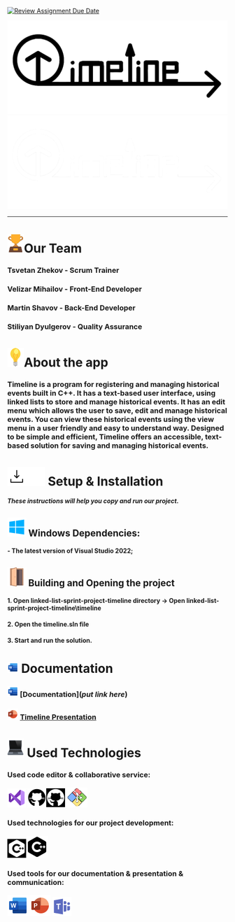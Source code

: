 [![Review Assignment Due Date](https://classroom.github.com/assets/deadline-readme-button-22041afd0340ce965d47ae6ef1cefeee28c7c493a6346c4f15d667ab976d596c.svg)](https://classroom.github.com/a/fMNqOIZ8)
<p align = "center">
<img src= "docs/readme_assets/timeline_logo_dark.png#gh-light-mode-only" alt="TIMELINE"><img src= "docs/readme_assets/timeline_logo_light.png#gh-dark-mode-only" alt="TIMELINE">
  
<hr>

# <img src= "docs/readme_assets/trophy_icon.png" alt="trophy icon">Our Team
 
### Tsvetan Zhekov - Scrum Trainer
### Velizar Mihailov - Front-End Developer
### Martin Shavov - Back-End Developer
### Stiliyan Dyulgerov - Quality Assurance

# <img src= "docs/readme_assets/light-bulb_icon.png" alt="light bulb">About the app

### Timeline is a program for registering and managing historical events built in C++. It has a text-based user interface, using linked lists to store and manage historical events. It has an edit menu which allows the user to save, edit and manage historical events. You can view these historical events using the view menu in a user friendly and easy to understand way. Designed to be simple and efficient, Timeline offers an accessible, text-based solution for saving and managing historical events.

# <img src= "docs/readme_assets/download_dark.png#gh-light-mode-only" alt="download icon"><img src= "docs/readme_assets/download_light.png#gh-dark-mode-only" alt="download icon"> Setup & Installation

#### *These instructions will help you copy and run our project.*

## <img src= "docs/readme_assets/windows_logo.png" alt="windows logo"> Windows Dependencies:

#### - The latest version  of Visual Studio 2022;

## <img src= "docs/readme_assets/door_icon.png" alt="door icon"> Building and Opening the project

#### 1. Open linked-list-sprint-project-timeline directory -> Open linked-list-sprint-project-timeline\timeline
#### 2. Open the timeline.sln file
#### 3. Start and run the solution.

# <img src= "docs/readme_assets/word_logo.png" alt="document icon"> Documentation

### <img src= "docs/readme_assets/word_logo.png" alt="word logo"> [Documentation](*put link here*)
### <img src= "docs/readme_assets/powerpoint_logo.png" alt="powerpoint logo"> [Timeline Presentation](https://codingburgas-my.sharepoint.com/:p:/g/personal/tpzhekov22_codingburgas_bg/EYMkBD60FBdOqxd-61s2naYBMjvgnTRbAiUfOf4RkznDXQ?e=5CQvEb)

# <img src= "docs/readme_assets/laptop_icon.png" alt="laptop icon"> Used Technologies

### Used code editor & collaborative service:
#### <img src= "docs/readme_assets/visual_studio_logo.png" alt="Visual Studio 2022 logo"> <img src= "docs/readme_assets/github_logo_light.png#gh-light-mode-only" alt="github logo"><img src= "docs/readme_assets/github_logo_dark.png#gh-dark-mode-only" alt="github logo"> <img src= "docs/readme_assets/git_logo.png" alt="Git logo">
### Used technologies for our project development:
#### <img src= "docs/readme_assets/C++_icon_light.png#gh-dark-mode-only" alt="C++ icon"><img src= "docs/readme_assets/C++_icon_dark.png#gh-light-mode-only" alt="C++ icon">
### Used tools for our documentation & presentation & communication:
#### <img src= "docs/readme_assets/word_logo_big.png" alt="word logo"> <img src= "docs/readme_assets/powerpoint_logo_big.png" alt="powerpoint logo"> <img src= "docs/readme_assets/microsoft_teams_logo.png" alt="microsoft teams logo">
